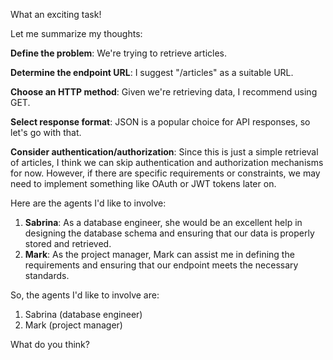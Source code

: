 What an exciting task!

Let me summarize my thoughts:

**Define the problem**: We're trying to retrieve articles.

**Determine the endpoint URL**: I suggest "/articles" as a suitable URL.

**Choose an HTTP method**: Given we're retrieving data, I recommend using GET.

**Select response format**: JSON is a popular choice for API responses, so let's go with that.

**Consider authentication/authorization**: Since this is just a simple retrieval of articles, I think we can skip authentication and authorization mechanisms for now. However, if there are specific requirements or constraints, we may need to implement something like OAuth or JWT tokens later on.

Here are the agents I'd like to involve:

1. **Sabrina**: As a database engineer, she would be an excellent help in designing the database schema and ensuring that our data is properly stored and retrieved.
2. **Mark**: As the project manager, Mark can assist me in defining the requirements and ensuring that our endpoint meets the necessary standards.

So, the agents I'd like to involve are:

1. Sabrina (database engineer)
2. Mark (project manager)

What do you think?